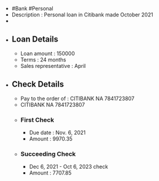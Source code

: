 - #Bank #Personal
- Description : Personal loan in Citibank made October 2021
-
- ## Loan Details
	- Loan amount : 150000
	- Terms : 24 months
	- Sales representative : April
- ## Check Details
	- Pay to the order of : CITIBANK NA 7841723807
	- CITIBANK NA 7841723807
	- ### First Check
		- Due date : Nov. 6, 2021
		- Amount : 9970.35
	- ### Succeeding Check
		- Dec 6, 2021 - Oct 6, 2023 check
		- Amount : 7707.85